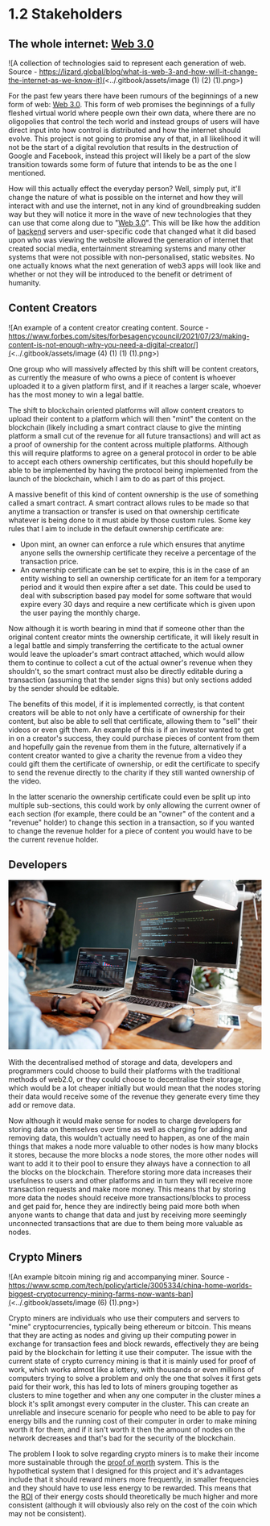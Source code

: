 # 1.2 Stakeholders

## The whole internet: [Web 3.0](../terminology.md#web-3.0)

![A collection of technologies said to represent each generation of web. Source - https://lizard.global/blog/what-is-web-3-and-how-will-it-change-the-internet-as-we-know-it](<../.gitbook/assets/image (1) (2) (1).png>)

For the past few years there have been rumours of the beginnings of a new form of web: [Web 3.0](../terminology.md#web-3.0). This form of web promises the beginnings of a fully fleshed virtual world where people own their own data, where there are no oligopolies that control the tech world and instead groups of users will have direct input into how control is distributed and how the internet should evolve. This project is not going to promise any of that, in all likelihood it will not be the start of a digital revolution that results in the destruction of Google and Facebook, instead this project will likely be a part of the slow transition towards some form of future that intends to be as the one I mentioned.

How will this actually effect the everyday person? Well, simply put, it'll change the nature of what is possible on the internet and how they will interact with and use the internet, not in any kind of groundbreaking sudden way but they will notice it more in the wave of new technologies that they can use that come along due to "[Web 3.0](../terminology.md#web-3.0)". This will be like how the addition of [backend](../terminology.md#backend-server) servers and user-specific code that changed what it did based upon who was viewing the website allowed the generation of internet that created social media, entertainment streaming systems and many other systems that were not possible with non-personalised, static websites. No one actually knows what the next generation of web3 apps will look like and whether or not they will be introduced to the benefit or detriment of humanity.

## Content Creators

![An example of a content creator creating content. Source - https://www.forbes.com/sites/forbesagencycouncil/2021/07/23/making-content-is-not-enough-why-you-need-a-digital-creator/](<../.gitbook/assets/image (4) (1) (1) (1).png>)

One group who will massively affected by this shift will be content creators, as currently the measure of who owns a piece of content is whoever uploaded it to a given platform first, and if it reaches a larger scale, whoever has the most money to win a legal battle.

The shift to blockchain oriented platforms will allow content creators to upload their content to a platform which will then "mint" the content on the blockchain (likely including a smart contract clause to give the minting platform a small cut of the revenue for all future transactions) and will act as a proof of ownership for the content across multiple platforms. Although this will require platforms to agree on a general protocol in order to be able to accept each others ownership certificates, but this should hopefully be able to be implemented by having the protocol being implemented from the launch of the blockchain, which I aim to do as part of this project.

A massive benefit of this kind of content ownership is the use of something called a smart contract. A smart contract allows rules to be made so that anytime a transaction or transfer is used on that ownership certificate whatever is being done to it must abide by those custom rules. Some key rules that I aim to include in the default ownership certificate are:&#x20;

* Upon mint, an owner can enforce a rule which ensures that anytime anyone sells the ownership certificate they receive a percentage of the transaction price.
* An ownership certificate can be set to expire, this is in the case of an entity wishing to sell an ownership certificate for an item for a temporary period and it would then expire after a set date. This could be used to deal with subscription based pay model for some software that would expire every 30 days and require a new certificate which is given upon the user paying the monthly charge.

Now although it is worth bearing in mind that if someone other than the original content creator mints the ownership certificate, it will likely result in a legal battle and simply transferring the certificate to the actual owner would leave the uploader's smart contract attached, which would allow them to continue to collect a cut of the actual owner's revenue when they shouldn't, so the smart contract must also be directly editable during a transaction (assuming that the sender signs this) but only sections added by the sender should be editable.

The benefits of this model, if it is implemented correctly, is that content creators will be able to not only have a certificate of ownership for their content, but also be able to sell that certificate, allowing them to "sell" their videos or even gift them. An example of this is if an investor wanted to get in on a creator's success, they could purchase pieces of content from them and hopefully gain the revenue from them in the future, alternatively if a content creator wanted to give a charity the revenue from a video they could gift them the certificate of ownership, or edit the certificate to specify to send the revenue directly to the charity if they still wanted ownership of the video.

In the latter scenario the ownership certificate could even be split up into multiple sub-sections, this could work by only allowing the current owner of each section (for example, there could be an "owner" of the content and a "revenue" holder) to change this section in a transaction, so if you wanted to change the revenue holder for a piece of content you would have to be the current revenue holder.

## Developers

![Average Developer](<../.gitbook/assets/image (2) (1) (2).png>)

With the decentralised method of storage and data, developers and programmers could choose to build their platforms with the traditional methods of web2.0, or they could choose to decentralise their storage, which would be a lot cheaper initially but would mean that the nodes storing their data would receive some of the revenue they generate every time they add or remove data.

Now although it would make sense for nodes to charge developers for storing data on themselves over time as well as charging for adding and removing data, this wouldn't actually need to happen, as one of the main things that makes a node more valuable to other nodes is how many blocks it stores, because the more blocks a node stores, the more other nodes will want to add it to their pool to ensure they always have a connection to all the blocks on the blockchain. Therefore storing more data increases their usefulness to users and other platforms and in turn they will receive more transaction requests and make more money. This means that by storing more data the nodes should receive more transactions/blocks to process and get paid for, hence they are indirectly being paid more both when anyone wants to change that data and just by receiving more seemingly unconnected transactions that are due to them being more valuable as nodes.

## Crypto Miners

![An example bitcoin mining rig and accompanying miner. Source - https://www.scmp.com/tech/policy/article/3005334/china-home-worlds-biggest-cryptocurrency-mining-farms-now-wants-ban](<../.gitbook/assets/image (6) (1).png>)

Crypto miners are individuals who use their computers and servers to "mine" cryptocurrencies, typically being ethereum or bitcoin. This means that they are acting as nodes and giving up their computing power in exchange for transaction fees and block rewards, effectively they are being paid by the blockchain for letting it use their computer. The issue with the current state of crypto currency mining is that it is mainly used for proof of work, which works almost like a lottery, with thousands or even millions of computers trying to solve a problem and only the one that solves it first gets paid for their work, this has led to lots of miners grouping together as clusters to mine together and when any one computer in the cluster mines a block it's split amongst every computer in the cluster. This can create an unreliable and insecure scenario for people who need to be able to pay for energy bills and the running cost of their computer in order to make mining worth it for them, and if it isn't worth it then the amount of nodes on the network decreases and that's bad for the security of the blockchain.

The problem I look to solve regarding crypto miners is to make their income more sustainable through the [proof of worth](1.4a-features-of-proposed-solution/1.4.1-the-protocol/2.5.3-consensus-algorithm/2.5.3.1-proof-of-worth-the-bullet-point-summary..md) system. This is the hypothetical system that I designed for this project and it's advantages include that it should reward miners more frequently, in smaller frequencies and they should have to use less energy to be rewarded. This means that the [ROI](../terminology.md#roi) of their energy costs should theoretically be much higher and more consistent (although it will obviously also rely on the cost of the coin which may not be consistent).
